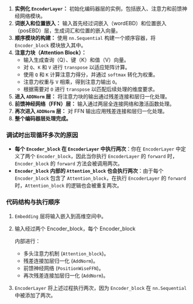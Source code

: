 1. **实例化 `EncoderLayer`：** 初始化编码器层的实例，包括嵌入、注意力和前馈神经网络模块。
2. **词嵌入和位置嵌入：** 输入首先经过词嵌入（wordEBD）和位置嵌入（posEBD）层，生成词汇和位置的嵌入向量。
3. **顺序模块的构建：** 使用 `nn.Sequential` 构建一个顺序容器，将 `Encoder_block` 模块放入其中。
4. **注意力块（Attention Block）：** 
   - 输入生成查询（Q）、键（K）和值（V）向量。
   - 对 `Q`、`K` 和 `V` 进行 `transpose` 以适应矩阵计算。
   - 使用 `Q` 和 `K` 计算注意力得分，并通过 `softmax` 转化为权重。
   - 注意力权重与 `V` 相乘，得到注意力输出 `O`。
   - 根据需要对 `O` 进行 `transpose` 以匹配后续处理的维度要求。
5. **进入 `ADDNorm` 层：** 将注意力块的输出通过残差连接和层归一化处理。
6. **前馈神经网络（FFN）层：** 输入通过两层全连接网络和激活函数处理。
7. **再次进入 `ADDNorm` 层：** 对 FFN 输出应用残差连接和层归一化处理。
8. **整个编码器层处理完成。**

### 调试时出现循环多次的原因

- **每个 `Encoder_block` 在 `EncoderLayer` 中执行两次**：你在 `EncoderLayer` 中定义了两个 `Encoder_block`，因此当你执行 `EncoderLayer` 的 `forward` 时，`Encoder_block` 的 `forward` 方法会被调用两次。
- **`Encoder_block` 内部的 `Attention_block` 也会执行两次**：由于每个 `Encoder_block` 包含了 `Attention_block`，在执行 `EncoderLayer` 的 `forward` 时，`Attention_block` 的逻辑也会被重复两次。

### 代码结构与执行顺序

1. `Embedding` 层将输入嵌入到高维空间中。

2. 输入经过两个 Encoder_block，每个 Encoder_block

    内部进行：

   - 多头注意力机制 (`Attention_block`)。
   - 残差连接加层归一化 (`AddNorm`)。
   - 前馈神经网络 (`PositionWiseFFN`)。
   - 再次残差连接加层归一化 (`AddNorm`)。

3. `EncoderLayer` 将上述过程执行两次，因为 `Encoder_block` 在 `nn.Sequential` 中被添加了两次。